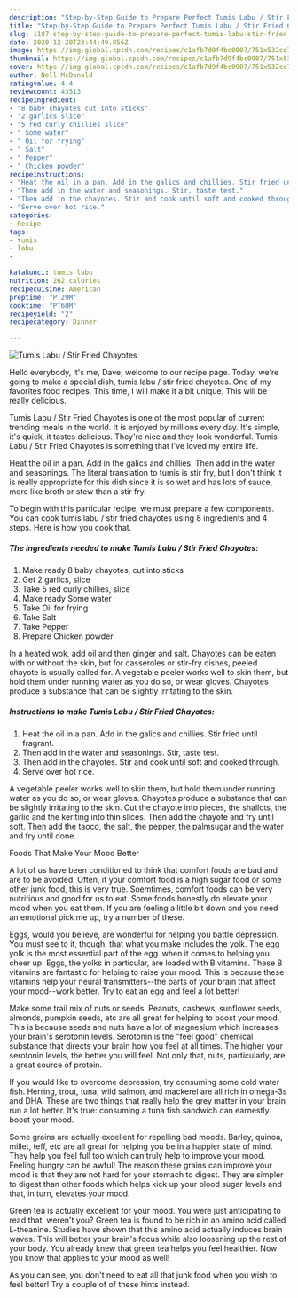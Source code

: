 ```yaml
---
description: "Step-by-Step Guide to Prepare Perfect Tumis Labu / Stir Fried Chayotes"
title: "Step-by-Step Guide to Prepare Perfect Tumis Labu / Stir Fried Chayotes"
slug: 1187-step-by-step-guide-to-prepare-perfect-tumis-labu-stir-fried-chayotes
date: 2020-12-20T23:44:49.856Z
image: https://img-global.cpcdn.com/recipes/c1afb7d9f4bc0907/751x532cq70/tumis-labu-stir-fried-chayotes-recipe-main-photo.jpg
thumbnail: https://img-global.cpcdn.com/recipes/c1afb7d9f4bc0907/751x532cq70/tumis-labu-stir-fried-chayotes-recipe-main-photo.jpg
cover: https://img-global.cpcdn.com/recipes/c1afb7d9f4bc0907/751x532cq70/tumis-labu-stir-fried-chayotes-recipe-main-photo.jpg
author: Nell McDonald
ratingvalue: 4.4
reviewcount: 43513
recipeingredient:
- "8 baby chayotes cut into sticks"
- "2 garlics slice"
- "5 red curly chillies slice"
- " Some water"
- " Oil for frying"
- " Salt"
- " Pepper"
- " Chicken powder"
recipeinstructions:
- "Heat the oil in a pan. Add in the galics and chillies. Stir fried until fragrant."
- "Then add in the water and seasonings. Stir, taste test."
- "Then add in the chayotes. Stir and cook until soft and cooked through."
- "Serve over hot rice."
categories:
- Recipe
tags:
- tumis
- labu
- 

katakunci: tumis labu  
nutrition: 262 calories
recipecuisine: American
preptime: "PT29M"
cooktime: "PT60M"
recipeyield: "2"
recipecategory: Dinner

---
```



![Tumis Labu / Stir Fried Chayotes](https://img-global.cpcdn.com/recipes/c1afb7d9f4bc0907/751x532cq70/tumis-labu-stir-fried-chayotes-recipe-main-photo.jpg)

Hello everybody, it's me, Dave, welcome to our recipe page. Today, we're going to make a special dish, tumis labu / stir fried chayotes. One of my favorites food recipes. This time, I will make it a bit unique. This will be really delicious.

Tumis Labu / Stir Fried Chayotes is one of the most popular of current trending meals in the world. It is enjoyed by millions every day. It's simple, it's quick, it tastes delicious. They're nice and they look wonderful. Tumis Labu / Stir Fried Chayotes is something that I've loved my entire life.

Heat the oil in a pan. Add in the galics and chillies. Then add in the water and seasonings. The literal translation to tumis is stir fry, but I don&#39;t think it is really appropriate for this dish since it is so wet and has lots of sauce, more like broth or stew than a stir fry.


To begin with this particular recipe, we must prepare a few components. You can cook tumis labu / stir fried chayotes using 8 ingredients and 4 steps. Here is how you cook that.

<!--inarticleads1-->

##### The ingredients needed to make Tumis Labu / Stir Fried Chayotes:

1. Make ready 8 baby chayotes, cut into sticks
1. Get 2 garlics, slice
1. Take 5 red curly chillies, slice
1. Make ready  Some water
1. Take  Oil for frying
1. Take  Salt
1. Take  Pepper
1. Prepare  Chicken powder


In a heated wok, add oil and then ginger and salt. Chayotes can be eaten with or without the skin, but for casseroles or stir-fry dishes, peeled chayote is usually called for. A vegetable peeler works well to skin them, but hold them under running water as you do so, or wear gloves. Chayotes produce a substance that can be slightly irritating to the skin. 

<!--inarticleads2-->

##### Instructions to make Tumis Labu / Stir Fried Chayotes:

1. Heat the oil in a pan. Add in the galics and chillies. Stir fried until fragrant.
1. Then add in the water and seasonings. Stir, taste test.
1. Then add in the chayotes. Stir and cook until soft and cooked through.
1. Serve over hot rice.


A vegetable peeler works well to skin them, but hold them under running water as you do so, or wear gloves. Chayotes produce a substance that can be slightly irritating to the skin. Cut the chayote into pieces, the shallots, the garlic and the keriting into thin slices. Then add the chayote and fry until soft. Then add the taoco, the salt, the pepper, the palmsugar and the water and fry until done. 

Foods That Make Your Mood Better


A lot of us have been conditioned to think that comfort foods are bad and are to be avoided. Often, if your comfort food is a high sugar food or some other junk food, this is very true. Soemtimes, comfort foods can be very nutritious and good for us to eat. Some foods honestly do elevate your mood when you eat them. If you are feeling a little bit down and you need an emotional pick me up, try a number of these.

Eggs, would you believe, are wonderful for helping you battle depression. You must see to it, though, that what you make includes the yolk. The egg yolk is the most essential part of the egg iwhen it comes to helping you cheer up. Eggs, the yolks in particular, are loaded with B vitamins. These B vitamins are fantastic for helping to raise your mood. This is because these vitamins help your neural transmitters--the parts of your brain that affect your mood--work better. Try to eat an egg and feel a lot better!

Make some trail mix of nuts or seeds. Peanuts, cashews, sunflower seeds, almonds, pumpkin seeds, etc are all great for helping to boost your mood. This is because seeds and nuts have a lot of magnesium which increases your brain's serotonin levels. Serotonin is the "feel good" chemical substance that directs your brain how you feel at all times. The higher your serotonin levels, the better you will feel. Not only that, nuts, particularly, are a great source of protein.

If you would like to overcome depression, try consuming some cold water fish. Herring, trout, tuna, wild salmon, and mackerel are all rich in omega-3s and DHA. These are two things that really help the grey matter in your brain run a lot better. It's true: consuming a tuna fish sandwich can earnestly boost your mood. 

Some grains are actually excellent for repelling bad moods. Barley, quinoa, millet, teff, etc are all great for helping you be in a happier state of mind. They help you feel full too which can truly help to improve your mood. Feeling hungry can be awful! The reason these grains can improve your mood is that they are not hard for your stomach to digest. They are simpler to digest than other foods which helps kick up your blood sugar levels and that, in turn, elevates your mood.

Green tea is actually excellent for your mood. You were just anticipating to read that, weren't you? Green tea is found to be rich in an amino acid called L-theanine. Studies have shown that this amino acid actually induces brain waves. This will better your brain's focus while also loosening up the rest of your body. You already knew that green tea helps you feel healthier. Now you know that applies to your mood as well!

As you can see, you don't need to eat all that junk food when you wish to feel better! Try  a  couple of  of  these  hints  instead.

